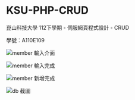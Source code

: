 # KSU-PHP-CRUD

崑山科技大學 112下學期 - 伺服網頁程式設計 - CRUD

學號：A110E109

![member 輸入介面](screenshot/網頁擷取_member-1.jpeg "member 輸入介面")

![member 輸入完成](screenshot/網頁擷取_member-2.jpeg "member 輸入完成")

![member 新增完成](screenshot/網頁擷取_list_users-1.jpeg "member 新增完成")

![db 截圖](screenshot/db_截圖.jpg "db 截圖")

